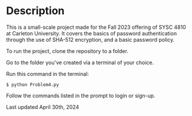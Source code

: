 # Description

This is a small-scale project made for the Fall 2023 offering of SYSC 4810 at Carleton University. It covers the basics of password authentication through the use of SHA-512 encryption, and a basic password policy. 

To run the project, clone the repository to a folder.

Go to the folder you've created via a terminal of your choice.

Run this command in the terminal:

`$ python Problem4.py`

Follow the commands listed in the prompt to login or sign-up.

Last updated April 30th, 2024
